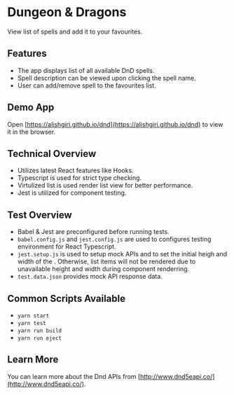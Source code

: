# Dungeon & Dragons
View list of spells and add it to your favourites.

## Features
- The app displays list of all available DnD spells.
- Spell description can be viewed upon clicking the spell name.
- User can add/remove spell to the favourites list. 

## Demo App
Open [https://alishgiri.github.io/dnd](https://alishgiri.github.io/dnd) to view it in the browser.

## Technical Overview
- Utilizes latest React features like Hooks.
- Typescript is used for strict type checking.
- Virtulized list is used render list view for better performance.
- Jest is utilized for component testing.

## Test Overview
- Babel & Jest are preconfigured before running tests.
- `babel.config.js` and `jest.config.js` are used to configures testing environment for React Typescript.
- `jest.setup.js` is used to setup mock APIs and to set the initial heigh and width of the <AutoSizer />. Otherwise, list items will not be rendered due to unavailable height and width during component renderring.
- `test.data.json` provides mock API response data.

## Common Scripts Available
- `yarn start`
- `yarn test`
- `yarn run build`
- `yarn run eject`

## Learn More

You can learn more about the Dnd APIs from [http://www.dnd5eapi.co/](http://www.dnd5eapi.co/).
